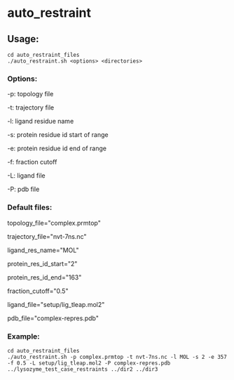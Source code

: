 # auto_restraint

## Usage:

```
cd auto_restraint_files
./auto_restraint.sh <options> <directories>
```

### Options:

-p: topology file

-t: trajectory file

-l: ligand residue name

-s: protein residue id start of range

-e: protein residue id end of range

-f: fraction cutoff

-L: ligand file

-P: pdb file

### Default files:

topology_file="complex.prmtop"

trajectory_file="nvt-7ns.nc"

ligand_res_name="MOL"

protein_res_id_start="2"

protein_res_id_end="163"

fraction_cutoff="0.5"

ligand_file="setup/lig_tleap.mol2"

pdb_file="complex-repres.pdb"

### Example:

```
cd auto_restraint_files
./auto_restraint.sh -p complex.prmtop -t nvt-7ns.nc -l MOL -s 2 -e 357 -f 0.5 -L setup/lig_tleap.mol2 -P complex-repres.pdb ../lysozyme_test_case_restraints ../dir2 ../dir3
```
